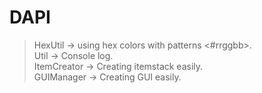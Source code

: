# DAPI

> HexUtil -> using hex colors with patterns <#rrggbb>.\
Util -> Console log.\
ItemCreator -> Creating itemstack easily.\
GUIManager -> Creating GUI easily.
